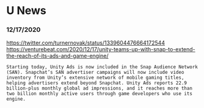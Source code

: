 # U News


### 12/17/2020
https://twitter.com/turnernovak/status/1339604476664172544
https://venturebeat.com/2020/12/17/unity-teams-up-with-snap-to-extend-the-reach-of-its-ads-and-game-engine/
```
Starting today, Unity Ads is now included in the Snap Audience Network (SAN). Snapchat’s SAN advertiser campaigns will now include video inventory from Unity’s extensive network of mobile gaming titles, helping advertisers extend beyond Snapchat. Unity Ads reports 22.9 billion-plus monthly global ad impressions, and it reaches more than two billion monthly active users through game developers who use its engine.
```

